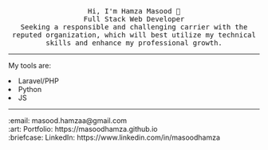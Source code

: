 
<p align="center">
  <samp>
    Hi, I'm Hamza Masood 👋 <br>
    Full Stack Web Developer  <br>
Seeking a responsible and challenging carrier with the reputed organization, which will best utilize my technical skills and enhance my professional growth.
<br>
<hr>

My tools are: <br>
<li>Laravel/PHP</li> 
<li>Python</li>
<li>JS</li>

<hr>
    :email:	masood.hamzaa@gmail.com <br>
    :art: Portfolio: https://masoodhamza.github.io <br>
    :briefcase: LinkedIn: https://www.linkedin.com/in/masoodhamza <br>
  </samp>
</p>



<!--
**masoodhamza/masoodhamza** is a ✨ _special_ ✨ repository because its `README.md` (this file) appears on your GitHub profile.

Here are some ideas to get you started:

- 🔭 I’m currently working on ...
- 🌱 I’m currently learning ...
- 👯 I’m looking to collaborate on ...
- 🤔 I’m looking for help with ...
- 💬 Ask me about ...
- 📫 How to reach me: ...
- 😄 Pronouns: ...
- ⚡ Fun fact: ...
-->
